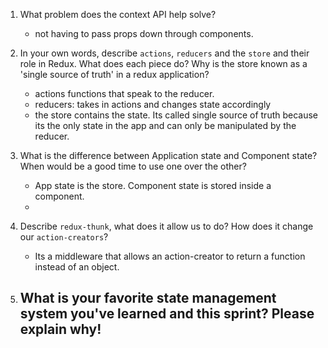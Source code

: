 1. What problem does the context API help solve?
    - not having to pass props down through components.

2. In your own words, describe `actions`, `reducers` and the `store` and their role in Redux. What does each piece do? Why is the store known as a 'single source of truth' in a redux application?
    - actions functions that speak to the reducer.
    - reducers: takes in actions and changes state accordingly
    - the store contains the state. Its called single source of truth because its the only state in the app and can only be manipulated by the reducer.

3. What is the difference between Application state and Component state? When would be a good time to use one over the other?
    - App state is the store. Component state is stored inside a component.
    - 

4. Describe `redux-thunk`, what does it allow us to do? How does it change our `action-creators`?
    -   Its a middleware that allows an action-creator to return a function instead of an object.

5. What is your favorite state management system you've learned and this sprint? Please explain why!
    - 
